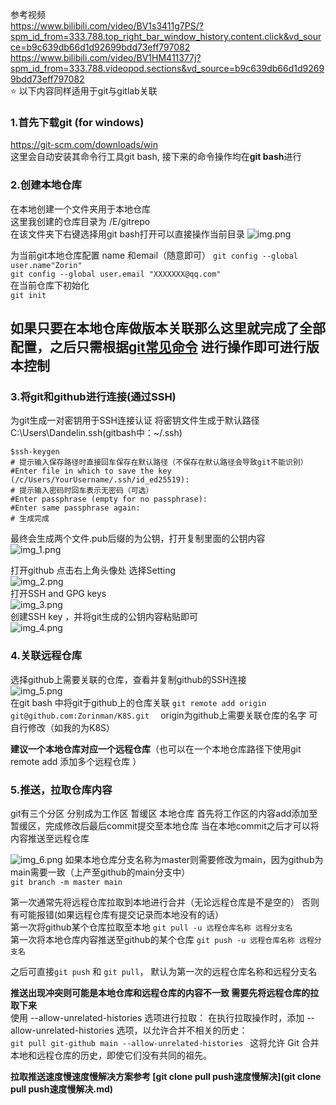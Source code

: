 参考视频  
https://www.bilibili.com/video/BV1s3411g7PS/?spm_id_from=333.788.top_right_bar_window_history.content.click&vd_source=b9c639db66d1d92699bdd73eff797082  
https://www.bilibili.com/video/BV1HM411377j?spm_id_from=333.788.videopod.sections&vd_source=b9c639db66d1d92699bdd73eff797082  
⭐ 以下内容同样适用于git与gitlab关联  

### 1.首先下载git (for windows)

https://git-scm.com/downloads/win  
这里会自动安装其命令行工具git bash, 接下来的命令操作均在**git bash**进行
### 2.创建本地仓库  
在本地创建一个文件夹用于本地仓库  
这里我创建的仓库目录为 /E/gitrepo  
在该文件夹下右键选择用git bash打开可以直接操作当前目录
![img.png](图片/img.png)

为当前git本地仓库配置 name 和email（随意即可）
`git config --global user.name"Zorin"`  
`git config --global user.email "XXXXXXX@qq.com"`  
在当前仓库下初始化  
`git init`

如果只要在本地仓库做版本关联那么这里就完成了全部配置，之后只需根据[git常见命令](https://github.com/Zorinman/git-github/blob/main/git%E4%B8%8Egithub/git%E7%9A%84%E5%9F%BA%E6%9C%AC%E5%91%BD%E4%BB%A4.md)
进行操作即可进行版本控制
------

### 3.将git和github进行连接(通过SSH)
为git生成一对密钥用于SSH连接认证
将密钥文件生成于默认路径C:\Users\Dandelin\.ssh(gitbash中：~/.ssh)
```
$ssh-keygen 
# 提示输入保存路径时直接回车保存在默认路径（不保存在默认路径会导致git不能识别）
#Enter file in which to save the key (/c/Users/YourUsername/.ssh/id_ed25519): 
# 提示输入密码时回车表示无密码（可选）
#Enter passphrase (empty for no passphrase): 
#Enter same passphrase again:
# 生成完成
```
最终会生成两个文件.pub后缀的为公钥，打开复制里面的公钥内容  
![img_1.png](图片/img_1.png)  

打开github 点击右上角头像处 选择Setting  
![img_2.png](图片/img_2.png)  
打开SSH and GPG keys  
![img_3.png](图片/img_3.png)  
创建SSH key ，并将git生成的公钥内容粘贴即可  
![img_4.png](图片/img_4.png)  

### 4.关联远程仓库
选择github上需要关联的仓库，查看并复制github的SSH连接  
![img_5.png](图片/img_5.png)  
在git bash 中将git于github上的仓库关联 
`git remote add origin git@github.com:Zorinman/K8S.git  ` origin为github上需要关联仓库的名字 可自行修改（如我的为K8S）  

**建议一个本地仓库对应一个远程仓库**（也可以在一个本地仓库路径下使用git remote add 添加多个远程仓库 ）
### 5.推送，拉取仓库内容

git有三个分区 分别成为工作区 暂缓区 本地仓库
首先将工作区的内容add添加至暂缓区，完成修改后最后commit提交至本地仓库
当在本地commit之后才可以将内容推送至远程仓库

![img_6.png](图片/img_6.png)
如果本地仓库分支名称为master则需要修改为main，因为github为main需要一致（上产至github的main分支中）  
`git branch -m master main`

 第一次通常先将远程仓库拉取到本地进行合并（无论远程仓库是不是空的） 否则有可能报错(如果远程仓库有提交记录而本地没有的话）  
 第一次将github某个仓库拉取至本地 `git pull -u 远程仓库名称 远程分支名`  
 第一次将本地仓库内容推送至github的某个仓库 `git push -u 远程仓库名称 远程分支名`     
 
之后可直接`git push` 和 `git pull`， 默认为第一次的远程仓库名称和远程分支名  

**推送出现冲突则可能是本地仓库和远程仓库的内容不一致 需要先将远程仓库的拉取下来**  
使用 --allow-unrelated-histories 选项进行拉取：
在执行拉取操作时，添加 --allow-unrelated-histories 选项，以允许合并不相关的历史：  
`git pull git-github main --allow-unrelated-histories ` 
这将允许 Git 合并本地和远程仓库的历史，即使它们没有共同的祖先。

**拉取推送速度慢速度慢解决方案参考 [git clone pull push速度慢解决](git clone pull push速度慢解决.md)**  
